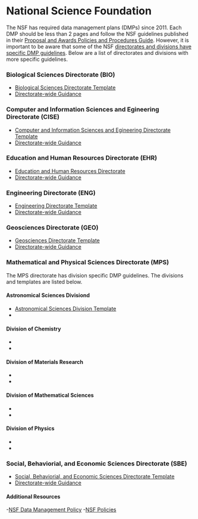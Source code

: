 # National Science Foundation 

The NSF has required data management plans (DMPs) since 2011. Each DMP should be less than 2 pages and follow the NSF guidelines published in their [Proposal and Awards Policies and Procedures Guide](http://www.nsf.gov/publications/pub_summ.jsp?ods_key=papp). However, it is important to be aware that some of the NSF [directorates and divisions have specific DMP guidelines](http://www.nsf.gov/bfa/dias/policy/dmp.jsp). Below are a list of directorates and divisions with more specific guidelines. 

### Biological Sciences Directorate (BIO) 
- [Biological Sciences Directorate Template](Biological-Sciences-Directorate/README.md)
- [Directorate-wide Guidance](http://www.nsf.gov/bio/pubs/BIODMP061511.pdf)

### Computer and Information Sciences and Egineering Directorate (CISE)
- [Computer and Information Sciences and Egineering Directorate Template](Computer-and-Information-Science-and-Engineering-Directorate/README.md)
- [Directorate-wide Guidance](http://www.nsf.gov/cise/cise_dmp.jsp)

### Education and Human Resources Directorate (EHR) 
- [Education and Human Resources Directorate](Education-and-Human-Resources-Directorate/README.md)
- [Directorate-wide Guidance](http://www.nsf.gov/bfa/dias/policy/dmpdocs/ehr.pdf)

### Engineering Directorate (ENG)
- [Engineering Directorate Template](Engineering-Directorate/README.md)
- [Directorate-wide Guidance](http://nsf.gov/eng/general/ENG_DMP_Policy.pdf)

### Geosciences Directorate (GEO)
- [Geosciences Directorate Template](Geosciences-Directorate/README.md)
- [Directorate-wide Guidance](http://www.nsf.gov/geo/geo-data-policies/index.jsp)

### Mathematical and Physical Sciences Directorate (MPS)

The MPS directorate has division specific DMP guidelines. The divisions and templates are listed below. 

#### Astronomical Sciences Divisiond

- [Astronomical Sciences Division Template](Mathematical-and-Physical-Sciences-Directorate/Astronomical-Sciences-Division/README.md)
-


#### Division of Chemistry

-
-

#### Division of Materials Research

-
-

#### Division of Mathematical Sciences

-
-

#### Division of Physics 

-
-

### Social, Behaviorial, and Economic Sciences Directorate (SBE) 
- [Social, Behaviorial, and Economic Sciences Directorate Template](Social-Behavioral-and-Economic-Sciences-Directorate/README.md)
- [Directorate-wide Guidance](http://www.nsf.gov/sbe/SBE_DataMgmtPlanPolicy.pdf)

#### Additional Resources 
-[NSF Data Management Policy](http://www.nsf.gov/bfa/dias/policy/dmp.jsp)
-[NSF Policies](http://www.nsf.gov/bfa/dias/policy/)
